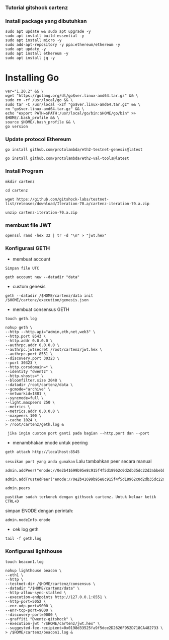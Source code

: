 ### Tutorial gitshock cartenz
### Install package yang dibutuhkan
```
sudo apt update && sudo apt upgrade -y
sudo apt install build-essential -y
sudo apt install micro -y
sudo add-apt-repository -y ppa:ethereum/ethereum -y
sudo apt update -y
sudo apt install ethereum -y
sudo apt install jq -y
```
# Installing Go
```
ver="1.20.2" && \
wget "https://golang.org/dl/go$ver.linux-amd64.tar.gz" && \
sudo rm -rf /usr/local/go && \
sudo tar -C /usr/local -xzf "go$ver.linux-amd64.tar.gz" && \
rm "go$ver.linux-amd64.tar.gz" && \
echo "export PATH=$PATH:/usr/local/go/bin:$HOME/go/bin" >> $HOME/.bash_profile && \
source $HOME/.bash_profile && \
go version
````
### Update protocol Ethereum
```
go install github.com/protolambda/eth2-testnet-genesis@latest
```
```
go install github.com/protolambda/eth2-val-tools@latest
```
### Install Program
```
mkdir cartenz
```
```
cd cartenz 
```
```
wget https://github.com/gitshock-labs/testnet-list/releases/download/Iteration-70.a/cartenz-iteration-70.a.zip
```
```
unzip cartenz-iteration-70.a.zip
```
### membuat file JWT
```
openssl rand -hex 32 | tr -d "\n" > "jwt.hex" 
```
### Konfigurasi GETH

* membuat account

`Simpan file UTC`
```
geth account new --datadir "data"
```
* custom genesis
```
geth --datadir /$HOME/cartenz/data init /$HOME/cartenz/execution/genesis.json
```
* membuat consensus GETH
```
touch geth.log
```
```
nohup geth \
--http --http.api="admin,eth,net,web3" \
--http.port 8543 \
--http.addr 0.0.0.0 \
--authrpc.addr 0.0.0.0 \
--authrpc.jwtsecret /root/cartenz/jwt.hex \
--authrpc.port 8551 \
--discovery.port 30323 \
--port 30323 \
--http.corsdomain=* \
--identity "dwentz" \
--http.vhosts=* \
--bloomfilter.size 2048 \
--datadir /root/cartenz/data \
--gcmode="archive" \
--networkid=1881 \
--syncmode=full \
--light.maxpeers 250 \
--metrics \
--metrics.addr 0.0.0.0 \
--maxpeers 100 \
--cache 1024 \
> /root/cartenz/geth.log &
```
` jika ingin custom port ganti pada bagian --http.port dan --port`
* menambhakan enode untuk peering
```
geth attach http://localhost:8545
```
`sesuikan port yang anda gunakan`
Lalu tambahkan peer secara manual
```
admin.addPeer("enode://0e2b41699b95e8c915f4f5d18962c0d2db35dc22d3abbebbd25fc48221d1039943240ad37a6e9d853c0b4ea45da7b6b5203a7127b5858c946fc040cace8d2d63@147.75.71.217:30303")
```
```
admin.addTrustedPeer("enode://0e2b41699b95e8c915f4f5d18962c0d2db35dc22d3abbebbd25fc48221d1039943240ad37a6e9d853c0b4ea45da7b6b5203a7127b5858c946fc040cace8d2d63@147.75.71.217:30303")
```
```
admin.peers
```
`pastikan sudah terkonek dengan githsock cartenz. Untuk keluar ketik CTRL+D`

simpan ENODE dengan perintah:
```
admin.nodeInfo.enode
```
* cek log geth
```
tail -f geth.log
```
### Konfigurasi lighthouse
```
touch beacon1.log
```
```
nohup lighthouse beacon \
--eth1 \
--http \
--testnet-dir /$HOME/cartenz/consensus \
--datadir "/$HOME/cartenz/data" \
--http-allow-sync-stalled \
--execution-endpoints http://127.0.0.1:8551 \
--http-port=5052 \
--enr-udp-port=9000 \
--enr-tcp-port=9000 \
--discovery-port=9000 \
--graffiti "Dwentz-gitshock" \
--execution-jwt "/$HOME/cartenz/jwt.hex" \
--suggested-fee-recipient=0x0198d33525fa9f5dee2D2626F952D718CA482733 \
> /$HOME/cartenz/beacon1.log &
```
